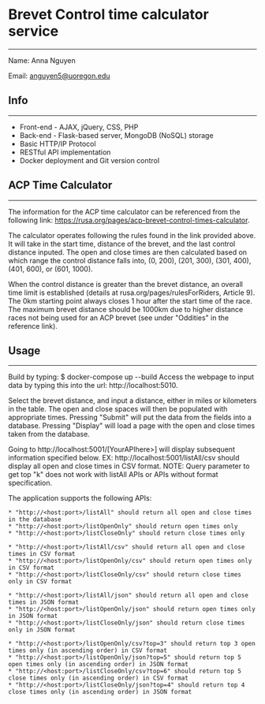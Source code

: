 # Brevet Control time calculator service
---
Name: Anna Nguyen

Email: anguyen5@uoregon.edu

## Info 
---
* Front-end - AJAX, jQuery, CSS, PHP
* Back-end - Flask-based server, MongoDB (NoSQL) storage
* Basic HTTP/IP Protocol
* RESTful API implementation
* Docker deployment and Git version control

## ACP Time Calculator
---
The information for the ACP time calculator can be referenced from the following link: https://rusa.org/pages/acp-brevet-control-times-calculator.

The calculator operates following the rules found in the link provided above. It will take in the start time, distance of the brevet, and the last control distance inputed. The open and close times are then calculated based on which range the control distance falls into, (0, 200), (201, 300), (301, 400), (401, 600), or (601, 1000).

When the control distance is greater than the brevet distance, an overall time limit is established (details at rusa.org/pages/rulesForRiders, Article 9). The 0km starting point always closes 1 hour after the start time of the race. The maximum brevet distance should be 1000km due to higher distance races not being used for an ACP brevet (see under "Oddities" in the reference link).

## Usage
---
Build by typing: $ docker-compose up --build
Access the webpage to input data by typing this into the url: http://localhost:5010.

Select the brevet distance, and input a distance, either in miles or kilometers in the table. The open and close spaces will then be populated with appropriate times. Pressing "Submit" will put the data from the fields into a database. Pressing "Display" will load a page with the open and close times taken from the database.

Going to http://localhost:5001/[YourAPIhere>] will display subsequent information specified below. EX: http://localhost:5001/listAll/csv should display all open and close times in CSV format. NOTE: Query parameter to get top "k" does not work with listAll APIs or APIs without format specification.

The application supports the following APIs:

    * "http://<host:port>/listAll" should return all open and close times in the database
    * "http://<host:port>/listOpenOnly" should return open times only
    * "http://<host:port>/listCloseOnly" should return close times only

    * "http://<host:port>/listAll/csv" should return all open and close times in CSV format
    * "http://<host:port>/listOpenOnly/csv" should return open times only in CSV format
    * "http://<host:port>/listCloseOnly/csv" should return close times only in CSV format

    * "http://<host:port>/listAll/json" should return all open and close times in JSON format
    * "http://<host:port>/listOpenOnly/json" should return open times only in JSON format
    * "http://<host:port>/listCloseOnly/json" should return close times only in JSON format

    * "http://<host:port>/listOpenOnly/csv?top=3" should return top 3 open times only (in ascending order) in CSV format 
    * "http://<host:port>/listOpenOnly/json?top=5" should return top 5 open times only (in ascending order) in JSON format
    * "http://<host:port>/listCloseOnly/csv?top=6" should return top 5 close times only (in ascending order) in CSV format
    * "http://<host:port>/listCloseOnly/json?top=4" should return top 4 close times only (in ascending order) in JSON format
